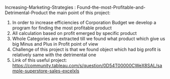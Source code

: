 Increasing-Marketing-Strategies : Found-the-most-Profitable-and-Detrimental-Product
the main point of this project:
1. In order to increase efficiencies of Corporation Budget we develop a program for finding the most profitable product
2. All calculation based on profit emerged by specific product
3. Whole Categories are extracted till we found what product which give us big Minus and Plus in Profit point of view
4. Challenge of this project is that we found object which had big profit is relatively same with the detrimental one
5. Link of this useful project: https://community.tableau.com/s/question/0D54T00000CWeX8SAL/sample-superstore-sales-excelxls
